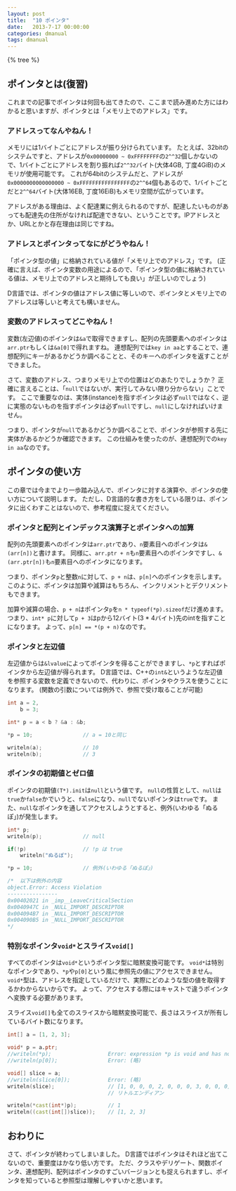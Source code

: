 ```yaml
---
layout: post
title:  "10 ポインタ"
date:   2013-7-17 00:00:00
categories: dmanual
tags: dmanual
---
```


{% tree %}

## ポインタとは(復習)

これまでの記事でポインタは何回も出てきたので、ここまで読み進めた方にはわかると思いますが、ポインタとは「メモリ上でのアドレス」です。


### アドレスってなんやねん！

メモリには1バイトごとにアドレスが振り分けられています。
たとえば、32bitのシステムですと、アドレスが`0x00000000 ~ 0xFFFFFFFF`の`2^^32`個しかないので、1バイトごとにアドレスを割り振れば`2^^32`バイト(大体4GB, 丁度4GiB)のメモリが使用可能です。
これが64bitのシステムだと、アドレスが`0x0000000000000000 ~ 0xFFFFFFFFFFFFFFFF`の`2^^64`個もあるので、1バイトごとだと`2^^64`バイト(大体16EB, 丁度16EiB)もメモリ空間が広がっています。

アドレスがある理由は、よく配達業に例えられるのですが、配達したいものがあっても配達先の住所がなければ配達できない、ということです。IPアドレスとか、URLとかと存在理由は同じですね。


### アドレスとポインタってなにがどうやねん！

「ポインタ型の値」に格納されている値が「メモリ上でのアドレス」です。
(正確に言えば、ポインタ変数の用途によるので、「ポインタ型の値に格納されている値は、メモリ上でのアドレスと期待しても良い」が正しいのでしょう)

D言語では、ポインタの値はアドレス値に等しいので、ポインタとメモリ上でのアドレスは等しいと考えても構いません。


### 変数のアドレスってどこやねん！

変数(左辺値)のポインタは`&a`で取得できますし、配列の先頭要素へのポインタは`arr.ptr`もしくは`&a[0]`で得れますね。
連想配列では`key in aa`とすることで、連想配列にキーがあるかどうか調べることと、そのキーへのポインタを返すことができました。

さて、変数のアドレス、つまりメモリ上での位置はどのあたりでしょうか？
正確に言えることは、「`null`ではないが、実行してみない限り分からない」ことです。
ここで重要なのは、実体(instance)を指すポインタは必ず`null`ではなく、逆に実態のないものを指すポインタは必ず`null`ですし、`null`にしなければいけません。

つまり、ポインタが`null`であるかどうか調べることで、ポインタが参照する先に実体があるかどうか確認できます。
この仕組みを使ったのが、連想配列での`key in aa`なのです。


## ポインタの使い方

この章では今までより一歩踏み込んで、ポインタに対する演算や、ポインタの使い方について説明します。
ただし、D言語的な書き方をしている限りは、ポインタに出くわすことはないので、参考程度に捉えてください。


### ポインタと配列とインデックス演算子とポインタへの加算

配列の先頭要素へのポインタは`arr.ptr`であり、`n`要素目へのポインタは`&(arr[n])`と書けます。
同様に、`arr.ptr + n`も`n`要素目へのポインタですし、`&(arr.ptr[n])`も`n`要素目へのポインタになります。

つまり、ポインタ`p`と整数`n`に対して、`p + n`は、`p[n]`へのポインタを示します。
このように、ポインタは加算や減算はもちろん、インクリメントとデクリメントもできます。

加算や減算の場合、`p + n`はポインタ`p`を`n * typeof(*p).sizeof`だけ進めます。
つまり、`int* p`に対して`p + 3`はpから12バイト(3 * 4バイト)先のintを指すことになります。
よって、`p[n] == *(p + n)`なのです。


### ポインタと左辺値

左辺値からは`&lvalue`によってポインタを得ることができますし、`*p`とすればポインタから左辺値が得られます。
D言語では、C++の`int&`というような左辺値を参照する変数を定義できないので、代わりに、ポインタやクラスを使うことになります。
(関数の引数については例外で、参照で受け取ることが可能)

~~~~d
int a = 2,
    b = 3;

int* p = a < b ? &a : &b;

*p = 10;                // a = 10と同じ

writeln(a);             // 10
writeln(b);             // 3
~~~~


### ポインタの初期値とゼロ値

ポインタの初期値`(T*).init`は`null`という値です。
`null`の性質として、`null`は`true`か`false`かでいうと、`false`になり、`null`でないポインタは`true`です。
また、`null`なポインタを通してアクセスしようとすると、例外(いわゆる「ぬるぽ」)が発生します。

~~~~d
int* p;
writeln(p);             // null

if(!p)                  // !p は true
    writeln("ぬるぽ");

*p = 10;                // 例外(いわゆる「ぬるぽ」)

/*  以下は例外の内容
object.Error: Access Violation
----------------
0x00402021 in _imp__LeaveCriticalSection
0x0040947C in _NULL_IMPORT_DESCRIPTOR
0x004094B7 in _NULL_IMPORT_DESCRIPTOR
0x004090B5 in _NULL_IMPORT_DESCRIPTOR
*/
~~~~


### 特別なポインタ`void*`とスライス`void[]`

すべてのポインタは`void*`というポインタ型に暗黙変換可能です。
`void*`は特別なポインタであり、`*p`や`p[0]`という風に参照先の値にアクセスできません。
`void*`型は、アドレスを指定しているだけで、実際にどのような型の値を取得するかわからないからです。
よって、アクセスする際にはキャストで違うポインタへ変換する必要があります。

スライス`void[]`も全てのスライスから暗黙変換可能で、長さはスライスが所有しているバイト数になります。

~~~~d
int[] a = [1, 2, 3];

void* p = a.ptr;
//writeln(*p);                  Error: expression *p is void and has no value
//writeln(p[0]);                Error: (略)

void[] slice = a;
//writeln(slice[0]);            Error: (略)
writeln(slice);                 // [1, 0, 0, 0, 2, 0, 0, 0, 3, 0, 0, 0]
                                // リトルエンディアン

writeln(*cast(int*)p);          // 1
writeln((cast(int[])slice));    // [1, 2, 3]
~~~~


## おわりに

さて、ポインタが終わってしまいました。
D言語ではポインタはそれほど出てこないので、重要度はかなり低い方です。
ただ、クラスやデリゲート、関数ポインタ、連想配列、配列はポインタのすごいバージョンとも捉えられますし、ポインタを知っていると参照型は理解しやすいかと思います。

